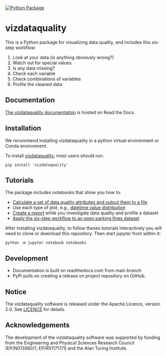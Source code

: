 [![Python Package](https://github.com/royruddle/vizdataquality/actions/workflows/main.yml/badge.svg)](https://github.com/royruddle/vizdataquality/actions/workflows/main.yml)
# vizdataquality
This is a Python package for visualizing data quality, and includes this six-step workflow:
1. Look at your data (is anything obviously wrong?)
2. Watch out for special values
3. Is any data missing?
4. Check each variable
5. Check combinations of variables
6. Profile the cleaned data

## Documentation
[The vizdataquality documentation](https://vizdataquality.readthedocs.io/en/latest/index.html) is hosted on Read the Docs.

## Installation
We recommend installing vizdataquality in a python virtual environment or Conda environment.

To install [vizdataquality](https://pypi.org/project/vizdataquality/), most users should run:

```
pip install 'vizdataquality'
```

## Tutorials
The package includes notebooks that show you how to:
- [Calculate a set of data quality attributes and output them to a file](https://github.com/royruddle/vizdataquality/blob/main/notebooks/Simple%20example.ipynb)
- Use each type of plot, e.g., [datetime value distribution](https://github.com/royruddle/vizdataquality/blob/main/notebooks/Datetime%20value%20distribution.ipynb)
- [Create a report](https://github.com/royruddle/vizdataquality/blob/main/notebooks/Report.ipynb) while you investigate data quality and profile a dataset
- [Apply the six-step workflow to an open parking fines dataset](https://github.com/royruddle/vizdataquality/blob/main/notebooks/Workflow%20(parking%20fines).ipynb)

After installing vizdataquality, to follow theses tutorials interactively you will need to clone or download this repository. Then start jupyter from within it:

```
python -m jupyter notebook notebooks
```

## Development
- Documentation is built on readthedocs.com from main branch
- PyPi pulls on creating a release on project repository on GitHub.

## Notice
The vizdataquality software is released under the Apache Licence, version 2.0. See [LICENCE](./LICENCE) for details.

## Acknowledgements
The development of the vizdataquality software was supported by funding from the Engineering and Physical Sciences Research Council (EP/N013980/1; EP/R511717/1) and the Alan Turing Institute.
